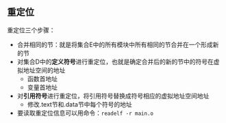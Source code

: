 ## 重定位

重定位三个步骤：

- 合并相同的节：就是将集合E中的所有模块中所有相同的节合并在一个形成新的节
- 对集合D中的**定义符号**进行重定位，也就是确定合并后的新的节中的符号在虚拟地址空间的地址
  - 函数首地址
  - 变量首地址
- 对**引用符号**进行重定位，将引用符号替换成符号相应的虚拟地址空间地址
  - 修改.text节和.data节中每个符号的地址
- 要读取重定位信息可以用命令：`readelf -r main.o`



